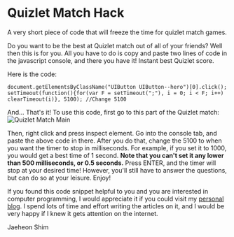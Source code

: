 # Quizlet Match Hack
A very short piece of code that will freeze the time for quizlet match games.

Do you want to be the best at Quizlet match out of all of your friends? Well then this is for you. All you have to do is copy and paste two lines of code in the javascript console, and there you have it! Instant best Quizlet score.

Here is the code:

	document.getElementsByClassName("UIButton UIButton--hero")[0].click();
	setTimeout(function(){for(var F = setTimeout(";"), i = 0; i < F; i++) clearTimeout(i)}, 5100); //Change 5100
	
And... That's it! To use this code, first go to this part of the Quizlet match:
![Quizlet Match Main](https://raw.githubusercontent.com/jaeheonshim/quizlet-match-hack/master/quizlet.png  "Make Everything Disappear!") 

Then, right click and press inspect element. Go into the console tab, and paste the above code in there. After you do that, change the 5100 to when you want the timer to stop in milliseconds. For example, if you set it to 1000, you would get a best time of 1 second. **Note that you can't set it any lower than 500 milliseconds, or 0.5 seconds.**
Press ENTER, and the timer will stop at your desired time! However, you'll still have to answer the questions, but can do so at your leisure. Enjoy!

If you found this code snippet helpful to you and you are interested in computer programming, I would appreciate it if you could visit my [personal blog](https://jaeheonshim.com). I spend lots of time and effort writing the articles on it, and I would be very happy if I knew it gets attention on the internet. 

Jaeheon Shim

